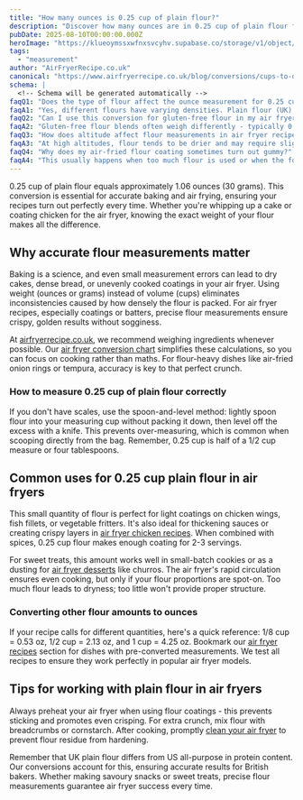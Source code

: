 ```yaml
---
title: "How many ounces is 0.25 cup of plain flour?"
description: "Discover how many ounces are in 0.25 cup of plain flour for perfect baking. Get accurate conversions and air fryer tips here!"
pubDate: 2025-08-10T00:00:00.000Z
heroImage: "https://klueoymssxwfnxsvcyhv.supabase.co/storage/v1/object/public/Shmucket/how-many-ounces-is-0-25-cup-of-plain-flour.webp"
tags:
  - "measurement"
author: "AirFryerRecipe.co.uk"
canonical: "https://www.airfryerrecipe.co.uk/blog/conversions/cups-to-ounces/how-many-ounces-is-0-25-cup-of-plain-flour"
schema: |
  <!-- Schema will be generated automatically -->
faqQ1: "Does the type of flour affect the ounce measurement for 0.25 cup?"
faqA1: "Yes, different flours have varying densities. Plain flour (UK) or all-purpose flour (US) weighs about 1.06 oz per 0.25 cup. Wholemeal flour is slightly heavier at approximately 1.19 oz, while cake flour is lighter at around 0.94 oz. Always check specific conversions for specialty flours."
faqQ2: "Can I use this conversion for gluten-free flour in my air fryer?"
faqA2: "Gluten-free flour blends often weigh differently - typically 0.25 cup equals about 1.13 oz. However, they behave differently in air fryers, sometimes requiring added moisture or binding agents. We recommend testing small batches and adjusting cooking times, as GF coatings may brown faster."
faqQ3: "How does altitude affect flour measurements in air fryer recipes?"
faqA3: "At high altitudes, flour tends to be drier and may require slightly less (about 5-10% reduction). However, since air fryers cook faster than conventional ovens, the effect is less pronounced. Stick to the standard 0.25 cup = 1.06 oz conversion unless experiencing consistent dryness."
faqQ4: "Why does my air-fried flour coating sometimes turn out gummy?"
faqA4: "This usually happens when too much flour is used or when the food isn't patted dry first. For 0.25 cup flour coatings, ensure proteins are dry and lightly mist with oil before air frying. Also, avoid overcrowding the basket - proper airflow is crucial for crispiness."
---
```

<p>0.25 cup of plain flour equals approximately 1.06 ounces (30 grams). This conversion is essential for accurate baking and air frying, ensuring your recipes turn out perfectly every time. Whether you're whipping up a cake or coating chicken for the air fryer, knowing the exact weight of your flour makes all the difference.</p>  

<h2>Why accurate flour measurements matter</h2>  
<p>Baking is a science, and even small measurement errors can lead to dry cakes, dense bread, or unevenly cooked coatings in your air fryer. Using weight (ounces or grams) instead of volume (cups) eliminates inconsistencies caused by how densely the flour is packed. For air fryer recipes, especially coatings or batters, precise flour measurements ensure crispy, golden results without sogginess.</p>  

<p>At <a href=https://www.airfryerrecipe.co.uk>airfryerrecipe.co.uk</a>, we recommend weighing ingredients whenever possible. Our <a href=https://www.airfryerrecipe.co.uk/air-fryer-conversion-chart>air fryer conversion chart</a> simplifies these calculations, so you can focus on cooking rather than maths. For flour-heavy dishes like air-fried onion rings or tempura, accuracy is key to that perfect crunch.</p>  

<h3>How to measure 0.25 cup of plain flour correctly</h3>  
<p>If you don't have scales, use the spoon-and-level method: lightly spoon flour into your measuring cup without packing it down, then level off the excess with a knife. This prevents over-measuring, which is common when scooping directly from the bag. Remember, 0.25 cup is half of a 1/2 cup measure or four tablespoons.</p>  

<h2>Common uses for 0.25 cup plain flour in air fryers</h2>  
<p>This small quantity of flour is perfect for light coatings on chicken wings, fish fillets, or vegetable fritters. It's also ideal for thickening sauces or creating crispy layers in <a href=https://www.airfryerrecipe.co.uk/recipe-category/chicken>air fryer chicken recipes</a>. When combined with spices, 0.25 cup flour makes enough coating for 2-3 servings.</p>  

<p>For sweet treats, this amount works well in small-batch cookies or as a dusting for <a href=https://www.airfryerrecipe.co.uk/recipe-category/dessert>air fryer desserts</a> like churros. The air fryer's rapid circulation ensures even cooking, but only if your flour proportions are spot-on. Too much flour leads to dryness; too little won't provide proper structure.</p>  

<h3>Converting other flour amounts to ounces</h3>  
<p>If your recipe calls for different quantities, here's a quick reference: 1/8 cup = 0.53 oz, 1/2 cup = 2.13 oz, and 1 cup = 4.25 oz. Bookmark our <a href=https://www.airfryerrecipe.co.uk/recipes>air fryer recipes</a> section for dishes with pre-converted measurements. We test all recipes to ensure they work perfectly in popular air fryer models.</p>  

<h2>Tips for working with plain flour in air fryers</h2>  
<p>Always preheat your air fryer when using flour coatings - this prevents sticking and promotes even crisping. For extra crunch, mix flour with breadcrumbs or cornstarch. After cooking, promptly <a href=https://www.airfryerrecipe.co.uk/air-fryer-cleaner>clean your air fryer</a> to prevent flour residue from hardening.</p>  

<p>Remember that UK plain flour differs from US all-purpose in protein content. Our conversions account for this, ensuring accurate results for British bakers. Whether making savoury snacks or sweet treats, precise flour measurements guarantee air fryer success every time.</p>
